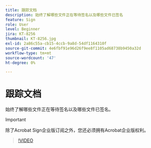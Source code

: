 ```yaml
---
title: 跟踪文档
description: 始终了解哪些文件正在等待签名以及哪些文件已签名
feature: Sign
role: User
level: Beginner
jira: KT-8256
thumbnail: KT-8256.jpg
exl-id: 2a86c55a-cb15-4ccb-9a8d-54df1164310f
source-git-commit: 4e6fbf91e96d26f9ee8f1105ad68738b9450a32d
workflow-type: tm+mt
source-wordcount: '47'
ht-degree: 0%

---
```


# 跟踪文档

始终了解哪些文件正在等待签名以及哪些文件已签名。

>[!IMPORTANT]
>
>除了Acrobat Sign企业版订阅之外，您还必须拥有Acrobat企业版权利。

>[!VIDEO](https://video.tv.adobe.com/v/338492?quality=12&learn=on&hidetitle=true)
